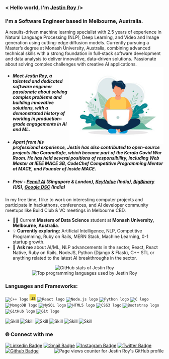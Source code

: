 <h3> < Hello world, I'm <a href="https://jestinroy3.netlify.app/" target="_blank"> Jestin Roy</a> /> </h3>
  
### I'm a Software Engineer based in Melbourne, Australia.
A results-driven machine learning specialist with 2.5 years of experience in Natural Language Processing (NLP), Deep Learning, and Video and Image generation using cutting-edge diffusion models. Currently pursuing a Master’s degree at Monash University, Australia, combining advanced technical skills with a strong foundation in full-stack software development and data analysis to deliver innovative, data-driven solutions. Passionate about solving complex challenges with creative AI applications.
<img align='right' src="https://github.com/mr-jestin-roy/mr-jestin-roy/blob/main/profile.jpg" alt="Profile picture of Jestin Roy" width="300">
- <h5>Meet Jestin Roy, a talented and dedicated software engineer passionate about solving complex problems and building innovative solutions, with a demonstrated history of working in production-grade engagements in AI and ML.</h5>
- <h5>Apart from his professional experience, Jestin has also contributed to open-source projects like CoronaSafe, which became part of the Kerala Covid War Room. He has held several positions of responsibility, including Web Master at IEEE MACE SB, CodeChef Competitive Programming Mentor at MACE, and Founder of Inside MACE.</h5>
- <h5>Prev -  <a href="https://www.linkedin.com/company/trypencil/" target="_blank">Pencil AI</a> (Singapore & London), <a href="https://www.linkedin.com/company/keyvaluesystems" target="_blank">KeyValue</a> (India), <a href="https://www.linkedin.com/company/bigbinary" target="_blank">BigBinary</a> (US), <a href="https://www.linkedin.com/company/googledevelopersgroup" target="_blank">Google DSC</a> (India)
</h5>

In my free time, I like to work on interesting computer projects and participate in hackathons, conferences, and AI developer community meetups like Build Club & VC meetings in Melbourne CBD.

- 👨‍🎓 Current **Masters of Data Science** student at **Monash University, Melbourne, Australia**.
- 💡 **Currently exploring:** Artificial Intelligence, NLP, Competitive Programming, Ruby on Rails, MERN Stack, Machine Learning, 0-1 startup growth.
- 💬 **Ask me** about AI/ML, NLP advancements in the sector, React, React Native, Ruby on Rails, NodeJS, Python (Django & Flask), C++ STL or anything related to the latest AI breakthroughs in the sector.

<p align = "center">
  <img src="https://github-readme-stats.vercel.app/api?username=mr-jestin-roy&count_private=true&show_icons=true&theme=jolly&line_height=30&include_all_commits=true&hide=issues" alt="GitHub stats of Jestin Roy">
  <img src="https://github-readme-stats.vercel.app/api/top-langs/?username=mr-jestin-roy&hide=html,css,glsl,cmake,c,python,cpython,scss&langs_count=3" alt="Top programming languages used by Jestin Roy">
</p>

### Languages and Frameworks:
<code><img width="40px" src="https://img.icons8.com/color/4x/c-plus-plus-logo.png" alt="C++ logo" title="C++"/></code>
<code><img height="20" src="https://raw.githubusercontent.com/github/explore/80688e429a7d4ef2fca1e82350fe8e3517d3494d/topics/javascript/javascript.png" alt="JavaScript logo" title="JavaScript"></code>
<code><img width="40px" src="https://img.icons8.com/plasticine/100/000000/react.png" alt="React logo" title="React"/></code>
<code><img width="40px" src="https://img.icons8.com/color/8x/000000/nodejs.png" alt="Node.js logo" title="Node.js"/></code>
<code><img width="40px" src="https://img.icons8.com/color/4x/000000/python.png" alt="Python logo" title="Python"/></code>
<code><img width="40px" src="https://img.icons8.com/color/3x/c-programming.png" alt="C logo" title="C"/></code>
<code><img width="40px" src="https://img.icons8.com/color/8x/000000/mongodb.png" alt="MongoDB logo" title="MongoDB"/></code>
<code><img width="40px" src="https://img.icons8.com/ios/4x/00758f/mysql-logo.png" alt="MySQL logo" title="MySQL"/></code>
<code><img width="40px" src="https://img.icons8.com/color/48/000000/html-5.png" alt="HTML5 logo" title="HTML"/></code>
<code><img width="40px" src="https://img.icons8.com/color/48/000000/css3.png" alt="CSS3 logo" title="CSS"/></code>
<code><img width="40px" src="https://img.icons8.com/color/2x/bootstrap.png" alt="Bootstrap logo" title="Bootstrap"/></code>
<code><img width="40px" src="https://img.icons8.com/fluent/8x/github.png" alt="GitHub logo" title="GitHub"/></code>
<code><img width="40px" src="https://img.icons8.com/color/2x/git.png" alt="Git logo" title="Git"/></code>

![Skill](https://img.shields.io/badge/HTML5-E34F26?style=for-the-badge&logo=html5&logoColor=white)
![Skill](https://img.shields.io/badge/CSS3-1572B6?style=for-the-badge&logo=css3&logoColor=white)
![Skill](https://img.shields.io/badge/JavaScript%20-%23323330.svg?&style=for-the-badge&logo=javascript&logoColor=%23F7DF1E)
![Skill](https://img.shields.io/badge/Python-ffca28?style=for-the-badge&logo=python&logoColor=white)
![Skill](https://img.shields.io/badge/Markdown-000000?style=for-the-badge&logo=markdown&logoColor=white)
![Skill](https://img.shields.io/badge/Visual_Studio_Code-0078D4?style=for-the-badge&logo=visual%20studio%20code&logoColor=white)

### 🌐 Connect with me 
[![Linkedin Badge](https://img.shields.io/badge/LinkedIn-0077B5?style=for-the-badge&logo=linkedin&logoColor=white&link=https://www.linkedin.com/in/jestinroy3/)](https://www.linkedin.com/in/jestinroy3/)
[![Gmail Badge](https://img.shields.io/badge/-jestinroy3@gmail.com-c14438?style=for-the-badge&logo=Gmail&logoColor=white&link=mailto:jestinroy3@gmail.com)](mailto:jestinroy3@gmail.com)
[![Instagram Badge](https://img.shields.io/badge/Instagram-E4405F?style=for-the-badge&logo=instagram&logoColor=white&link=https://www.instagram.com/jestinroy.here/)](https://www.instagram.com/jestinroy.here/)
[![Twitter Badge](https://img.shields.io/badge/Twitter-1DA1F2?style=for-the-badge&logo=twitter&logoColor=white)](https://twitter.com/thejestinroy)
[![Github Badge](https://img.shields.io/badge/GitHub-100000?style=for-the-badge&logo=github&logoColor=white)](https://github.com/mr-jestin-roy)
<img align='right' src="https://pageview.vercel.app/?github_user=mr-jestin-roy" alt="Page views counter for Jestin Roy's GitHub profile">
